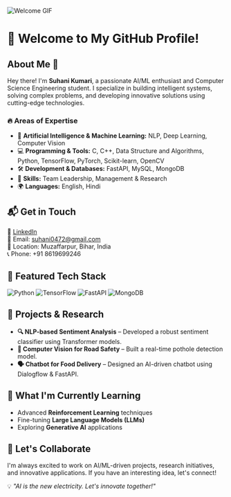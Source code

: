 ![Welcome GIF](https://media.giphy.com/media/v1.Y2lkPTc5MGI3NjExMDNwZmo3MjBsZmh5bGhsY2x5dXd6bnh6YW91b3F4eTB3cmViYzN2MCZlcD12MV9naWZzX3NlYXJjaCZjdD1n/RbDKaczqWovIugyJmW/giphy.gif)

# 👋 Welcome to My GitHub Profile!

## About Me 🚀

Hey there! I'm **Suhani Kumari**, a passionate AI/ML enthusiast and Computer Science Engineering student. I specialize in building intelligent systems, solving complex problems, and developing innovative solutions using cutting-edge technologies.

### 🔥 Areas of Expertise

- 🤖 **Artificial Intelligence & Machine Learning:** NLP, Deep Learning, Computer Vision
- 💻 **Programming & Tools:** C, C++, Data Structure and Algorithms, Python, TensorFlow, PyTorch, Scikit-learn, OpenCV
- 🛠 **Development & Databases:** FastAPI, MySQL, MongoDB
- 🎯 **Skills:** Team Leadership, Management & Research
- 🌍 **Languages:** English, Hindi

## 📬 Get in Touch

🔗 [LinkedIn](https://www.linkedin.com/in/suhani-kumari-01085127b)  
📧 Email: suhani0472@gmail.com  
📍 Location: Muzaffarpur, Bihar, India  
📞 Phone: +91 8619699246  

## 🚀 Featured Tech Stack

![Python](https://img.shields.io/badge/Python-3776AB?style=for-the-badge&logo=python&logoColor=white)
![TensorFlow](https://img.shields.io/badge/TensorFlow-FF6F00?style=for-the-badge&logo=tensorflow&logoColor=white)
![FastAPI](https://img.shields.io/badge/FastAPI-009688?style=for-the-badge&logo=fastapi&logoColor=white)
![MongoDB](https://img.shields.io/badge/MongoDB-4EA94B?style=for-the-badge&logo=mongodb&logoColor=white)

## 🧠 Projects & Research

- **🔍 NLP-based Sentiment Analysis** – Developed a robust sentiment classifier using Transformer models.
- **📸 Computer Vision for Road Safety** – Built a real-time pothole detection model.
- **🗣️ Chatbot for Food Delivery** – Designed an AI-driven chatbot using Dialogflow & FastAPI.

## 🌱 What I'm Currently Learning

- Advanced **Reinforcement Learning** techniques
- Fine-tuning **Large Language Models (LLMs)**
- Exploring **Generative AI** applications

## 🚀 Let's Collaborate

I'm always excited to work on AI/ML-driven projects, research initiatives, and innovative applications. If you have an interesting idea, let's connect!

💡 *"AI is the new electricity. Let's innovate together!"*
